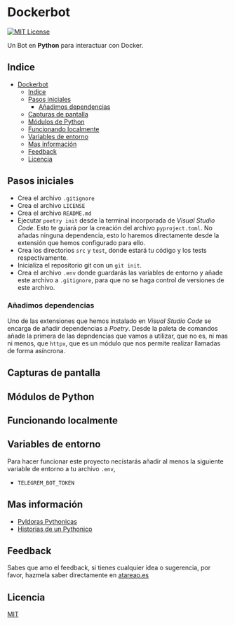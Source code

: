 
# Dockerbot

[![MIT License](https://img.shields.io/badge/License-MIT-green.svg)](https://choosealicense.com/licenses/mit/)  

Un Bot en **Python** para interactuar con Docker.

## Indice

- [Dockerbot](#dockerbot)
  - [Indice](#indice)
  - [Pasos iniciales](#pasos-iniciales)
    - [Añadimos dependencias](#añadimos-dependencias)
  - [Capturas de pantalla](#capturas-de-pantalla)
  - [Módulos de Python](#módulos-de-python)
  - [Funcionando localmente](#funcionando-localmente)
  - [Variables de entorno](#variables-de-entorno)
  - [Mas información](#mas-información)
  - [Feedback](#feedback)
  - [Licencia](#licencia)

## Pasos iniciales

- Crea el archivo `.gitignore`
- Crea el archivo `LICENSE`
- Crea el archivo `README.md`
- Ejecutar `poetry init` desde la terminal incorporada de *Visual Studio Code*. Esto te guiará por la creación del archivo `pyproject.toml`. No añadas ninguna dependencia, esto lo haremos directamente desde la extensión que hemos configurado para ello.
- Crea los directorios `src` y `test`, donde estará tu código y los tests respectivamente.
- Inicializa el repositorio git con un `git init`.
- Crea el archivo `.env` donde guardarás las variables de entorno y añade este archivo a `.gitignore`, para que no se haga control de versiones de este archivo.

### Añadimos dependencias

Uno de las extensiones que hemos instalado en *Visual Studio Code* se encarga de añadir dependencias a *Poetry*. Desde la paleta de comandos añade la primera de las depndencias que vamos a utilizar, que no es, ni mas ni menos, que `httpx`, que es un módulo que nos permite realizar llamadas de forma asíncrona.

## Capturas de pantalla

## Módulos de Python  

## Funcionando localmente

## Variables de entorno

Para hacer funcionar este proyecto necistarás añadir al menos la siguiente variable de entorno a tu archivo `.env`,

* `TELEGREM_BOT_TOKEN`

## Mas información

* [Pyldoras Pythonicas](https://atareao.es/pyldoras)
* [Historias de un Pythonico](https://atareao.es/python)

## Feedback

Sabes que amo el feedback, si tienes cualquier idea o sugerencia, por favor, hazmela saber directamente en [atareao.es](https://atareao.es)

## Licencia  

[MIT](https://choosealicense.com/licenses/mit/)